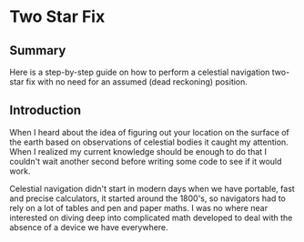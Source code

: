 # Two Star Fix

## Summary

Here is a step-by-step guide on how to perform a celestial navigation two-star fix with no need for an assumed (dead reckoning) position.

## Introduction

When I heard about the idea of figuring out your location on the surface of the earth based on observations of celestial bodies it caught my attention. When I realized my current knowledge should be enough to do that I couldn't wait another second before writing some code to see if it would work.

Celestial navigation didn't start in modern days when we have portable, fast and precise calculators, it started around the 1800's, so navigators had to rely on a lot of tables and pen and paper maths. I was no where near interested on diving deep into complicated math developed to deal with the absence of a device we have everywhere.
